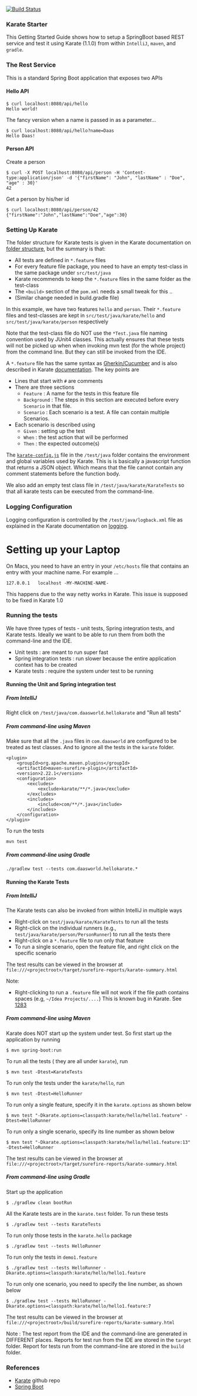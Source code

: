 
[![Build Status](https://api.travis-ci.com/Sdaas/hello-karate.svg?branch=master)](https://travis-ci.com/Sdaas/hello-karate)
 
### Karate Starter

This Getting Started Guide shows how to setup a SpringBoot based REST service and test it using Karate (1.1.0) from 
within `IntelliJ`, `maven`, and `gradle`.

### The Rest Service

This is a standard Spring  Boot application that exposes two APIs

#### Hello API
```
$ curl localhost:8080/api/hello
Hello world!
```
The fancy version when a name is passed in as a parameter...
```
$ curl localhost:8080/api/hello?name=Daas
Hello Daas!
```

#### Person API 

Create a person
```
$ curl -X POST localhost:8080/api/person -H 'Content-type:application/json' -d '{"firstName": "John", "lastName" : "Doe", "age" : 30}'
42
```
Get a person by his/her id
```
$ curl localhost:8080/api/person/42
{"firstName":"John","lastName":"Doe","age":30}
```

### Setting Up Karate

The folder structure for Karate tests is given in the Karate documentation on
[folder structure](https://github.com/intuit/karate#folder-structure), but the 
summary is that:

* All tests are defined in `*.feature` files
* For every feature file package, you need to have an empty test-class in the same package under `src/test/java`
* Karate recommends to keep the `*.feature` files in the same folder as the test-class
* The `<build>` section of the `pom.xml` needs a small tweak for this ..
* (Similar change needed in build.gradle file)

In this example, we have two features `hello` and `person`. Their `*.feature` files and test-classes
are kept in `src/test/java/karate/hello` and  `src/test/java/karate/person` respectively

Note that the test-class file do NOT use the `*Test.java` file naming convention used by JUnit4 classes. This actually ensures
that these tests will not be picked up when when invoking mvn test (for the whole project) from the command line. 
But they can still be invoked from the IDE.

A `*.feature` file has the same syntax as [Gherkin/Cucumber](https://cucumber.io/docs/gherkin/reference/) 
and is also described in Karate [documentation](https://github.com/intuit/karate#script-structure). The
key points are 

* Lines that start with `#` are comments
* There are three sections
    * `Feature` : A name for the tests in this feature file
    * `Background` : The steps in this section are executed before every `Scenario` in that file.
    * `Scenario` : Each scenario is a test. A file can contain multiple Scenarios.
* Each scenario is described using
    * `Given` : setting up the test
    * `When` : the test action that will be performed
    * `Then` : the expected outcome(s)
    

The [`karate-config.js`](https://github.com/intuit/karate#karate-configjs) file in the `/test/java` folder contains the environment 
and global variables used by Karate. This is is basically a javascript function that returns
a JSON object. Which means that the file cannot contain any comment statements before the function body. 

We also add an empty test class file in `/test/java/karate/KarateTests` so that all karate tests can be
executed from the command-line. 

### Logging Configuration

Logging configuration is controlled by the `/test/java/logback.xml` file as explained in the Karate documentation
on [logging](https://github.com/intuit/karate#logging). 

# Setting up your Laptop

On Macs, you need to have an entry in your `/etc/hosts` file that contains an entry with your machine name. For example ...
```
127.0.0.1	localhost -MY-MACHINE-NAME-
```

This happens due to the way netty works in Karate. This issue is supposed to be fixed in Karate 1.0

### Running the tests

We have three types of tests - unit tests, Spring integration tests, and Karate tests. Ideally we want 
to be able to run them from both the command-line and the IDE. 

* Unit tests : are meant to run super fast
* Spring integration tests : run slower because the entire application context has to be created
* Karate tests : require the system under test to be running  

#### Running the Unit and Spring integration test
##### From IntelliJ

Right click on `/test/java/com.daasworld.hellokarate` and "Run all tests"

##### From command-line using Maven

Make sure that all the `.java` files in `com.daasworld` are configured to be treated as test classes. And 
to ignore all the tests in the `karate` folder.

```
<plugin>
    <groupId>org.apache.maven.plugins</groupId>
    <artifactId>maven-surefire-plugin</artifactId>
    <version>2.22.1</version>
    <configuration>
        <excludes>
            <exclude>karate/**/*.java</exclude>
        </excludes>
        <includes>
            <include>com/**/*.java</include>
        </includes>
    </configuration>
</plugin>
```
To run the tests
```
mvn test
```
##### From command-line using Gradle
```
./gradlew test --tests com.daasworld.hellokarate.*
```

#### Running the Karate Tests
##### From IntelliJ

The Karate tests can also be invoked from within IntelliJ in multiple ways

* Right-click on `test/java/karate/KarateTests` to run all the tests
* Right-click on the individual runners (e.g., `test/java/karate/person/PersonRunner`) to run all the tests there
* Right-click on a `*.feature` file to run only that feature
* To run a single scenario, open the feature file, and right click on the specific scenario

The test results can be viewed in the browser at  `file:///<projectroot>/target/surefire-reports/karate-summary.html`

Note: 

* Right-clicking to run a `.feature` file will not work if the file path contains spaces (e.g, `~/Idea Projects/....`)
This is known bug in Karate. See [1283](https://github.com/intuit/karate/issues/1283)


##### From command-line using Maven

Karate does NOT start up the system under test. So first start up the application by running
```
$ mvn spring-boot:run
```
To run all the tests ( they are all under `karate`), run 
```
$ mvn test -Dtest=KarateTests
``` 
To run only the tests under the `karate/hello`, run
```
$ mvn test -Dtest=HelloRunner
```
To run only a single feature, specify it in the `karate.options` as shown below
```
$ mvn test "-Dkarate.options=classpath:karate/hello/hello1.feature" -Dtest=HelloRunner
```
To run only a single scenario, specify its line number as shown below
```
$ mvn test "-Dkarate.options=classpath:karate/hello/hello1.feature:13" -Dtest=HelloRunner
```

The test results can be viewed in the browser at  `file:///<projectroot>/target/surefire-reports/karate-summary.html`

##### From command-line using Gradle

Start up the application
```
$ ./gradlew clean bootRun
```

All the Karate tests are in the `karate.test` folder. To run these tests
```
$ ./gradlew test --tests KarateTests
```
To run only those tests in the `karate.hello` package 
```
$ ./gradlew test --tests HelloRunner
```
To run only the tests in `demo1.feature`
```
$ ./gradlew test --tests HelloRunner -Dkarate.options=classpath:karate/hello/hello1.feature
```
To run only one scenario, you need to specify the line number, as shown below
```
$ ./gradlew test --tests HelloRunner -Dkarate.options=classpath:karate/hello/hello1.feature:7
```

The test results can be viewed in the browser at  `file:///<projectroot>/build/surefire-reports/karate-summary.html`

Note : The test report from the IDE and the command-line are generated in DIFFERENT places. Reports for test run from the IDE are stored
in the `target` folder. Report for tests run from the command-line are stored in the `build` folder. 

### References

* [Karate](https://github.com/intuit/karate) github repo
* [Spring Boot](https://spring.io/projects/spring-boot)


